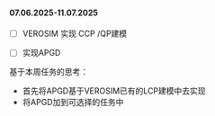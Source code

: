 ﻿#### 07.06.2025-11.07.2025

- [ ] VEROSIM  实现 CCP /QP建模
- [ ] 实现APGD


基于本周任务的思考：

 - 首先将APGD基于VEROSIM已有的LCP建模中去实现
 - 将APGD加到可选择的任务中